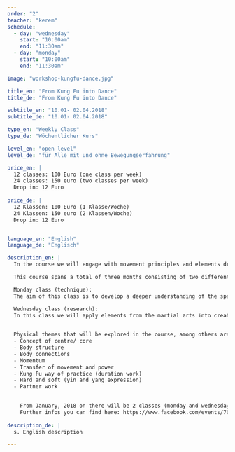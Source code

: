 ```yaml
---
order: "2"
teacher: "kerem"
schedule:
  - day: "wednesday"
    start: "10:00am"
    end: "11:30am"
  - day: "monday"
    start: "10:00am"
    end: "11:30am"

image: "workshop-kungfu-dance.jpg" 

title_en: "From Kung Fu into Dance"
title_de: "From Kung Fu into Dance"

subtitle_en: "10.01- 02.04.2018"
subtitle_de: "10.01- 02.04.2018"

type_en: "Weekly Class"
type_de: "Wöchentlicher Kurs"

level_en: "open level"
level_de: "für Alle mit und ohne Bewegungserfahrung"

price_en: |
  12 classes: 100 Euro (one class per week)    
  24 classes: 150 euro (two classes per week)  
  Drop in: 12 Euro  
  
price_de: |
  12 Klassen: 100 Euro (1 Klasse/Woche)    
  24 Klassen: 150 euro (2 Klassen/Woche)  
  Drop in: 12 Euro  


language_en: "English"
language_de: "Englisch"

description_en: |
  In the course we will engage with movement principles and elements drawn from internal Chinese martial arts. These principles will be our tools for deepening our kinaesthetic body understanding, expanding movement possibilities and learning how this knowledge can lead us into creative movement and dance.  

  This course spans a total of three months consisting of two different classes per week, emphasising different elements. The two classes complement one another, but can also be taken individually.  

  Monday class (technique):   
  The aim of this class is to develop a deeper understanding of the specific physicality that is offered by the martial arts, establish a solid physical foundation and broaden the spectrum of our awareness in movement. We will work with instructions and exercises inspired by soft martial arts.  

  Wednesday class (research):   
  In this class we will apply elements from the martial arts into creative movement and dance, providing a platform for individual research and exploration (the elements will be correlated to the material from Monday class). We will use tools from improvisation techniques, explore new movement possibilities and observe each other’s work.  
 

  Physical themes that will be explored in the course, among others are:  
  -	Concept of centre/ core   
  -	Body structure  
  -	Body connections    
  -	Momentum  
  -	Transfer of movement and power  
  -	Kung Fu way of practice (duration work)  
  -	Hard and soft (yin and yang expression)   
  -	Partner work  

  
    From January, 2018 on there will be 2 classes (monday and wednesday, 10am)!    
    Further infos you can find here: https://www.facebook.com/events/762968143888366/
  
description_de: |
  s. English description

---
```


